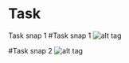 # Task
Task snap 1
#Task snap 1
![alt tag](https://s21.postimg.org/jb3y6bz6f/Screenshot_20170507-125804.jpg "SCREEN SHOT 1")

#Task snap 2
![alt tag](https://s9.postimg.org/el7g68pwv/Screenshot_20170507-125928.jpg "SCREEN SHOT 2")

